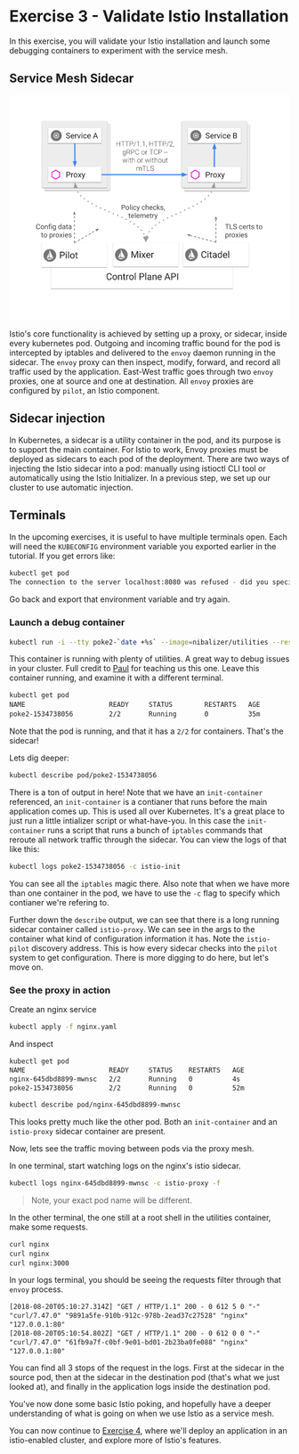 # Exercise 3 - Validate Istio Installation

In this exercise, you will validate your Istio installation and launch some debugging containers to experiment with the service mesh.


## Service Mesh Sidecar

![istio architecture](istio-whatisit.svg)

Istio's core functionality is achieved by setting up a proxy, or sidecar, inside every kubernetes pod. Outgoing and incoming traffic bound for the pod is intercepted by iptables and delivered to the `envoy` daemon running in the sidecar. The `envoy` proxy can then inspect, modify, forward, and record all traffic used by the application. East-West traffic goes through two `envoy` proxies, one at source and one at destination. All `envoy` proxies are configured by `pilot`, an Istio component.

## Sidecar injection

In Kubernetes, a sidecar is a utility container in the pod, and its purpose is to support the main container. For Istio to work, Envoy proxies must be deployed as sidecars to each pod of the deployment. There are two ways of injecting the Istio sidecar into a pod: manually using istioctl CLI tool or automatically using the Istio Initializer. In a previous step, we set up our cluster to use automatic injection.

## Terminals

In the upcoming exercises, it is useful to have multiple terminals open. Each will need the `KUBECONFIG` environment variable you exported earlier in the tutorial. If you get errors like:

```bash
kubectl get pod
The connection to the server localhost:8080 was refused - did you specify the right host or port?
```

Go back and export that environment variable and try again.


### Launch a debug container

```bash
kubectl run -i --tty poke2-`date +%s` --image=nibalizer/utilities --restart=ver -- sh
```

This container is running with plenty of utilities. A great way to debug issues in your cluster. Full credit to [Paul](https://twitter.com/pczarkowski) for teaching us this one.
Leave this container running, and examine it with a different terminal.

```bash
kubectl get pod
NAME                     READY     STATUS        RESTARTS   AGE
poke2-1534738056         2/2       Running       0          35m
```

Note that the pod is running, and that it has a `2/2` for containers. That's the sidecar!

Lets dig deeper:

```bash
kubectl describe pod/poke2-1534738056
```

There is a ton of output in here! Note that we have an `init-container` referenced, an `init-container` is a contianer that runs before the main application comes up. This is used all over Kubernetes. It's a great place to just run a little intializer script or what-have-you. In this case the `init-container` runs a script that runs a bunch of `iptables` commands that reroute all network traffic through the sidecar. You can view the logs of that like this:

```bash
kubectl logs poke2-1534738056 -c istio-init
```

You can see all the `iptables` magic there. Also note that when we have more than one container in the pod, we have to use the `-c` flag to specify which contianer we're refering to.

Further down the `describe` output, we can see that there is a long running sidecar container called `istio-proxy`. We can see in the args to the container what kind of configuration information it has. Note the `istio-pilot` discovery address. This is how every sidecar checks into the `pilot` system to get configuration. There is more digging to do here, but let's move on.


### See the proxy in action

Create an nginx service

```bash
kubectl apply -f nginx.yaml
```

And inspect

```
kubectl get pod
NAME                     READY     STATUS    RESTARTS   AGE
nginx-645dbd8899-mwnsc   2/2       Running   0          4s
poke2-1534738056         2/2       Running   0          52m
```

```bash
kubectl describe pod/nginx-645dbd8899-mwnsc
```

This looks pretty much like the other pod. Both an `init-container` and an `istio-proxy` sidecar container are present.

Now, lets see the traffic moving between pods via the proxy mesh.

In one terminal, start watching logs on the nginx's istio sidecar.

```bash
kubectl logs nginx-645dbd8899-mwnsc -c istio-proxy -f
```
> Note, your exact pod name will be different.

In the other terminal, the one still at a root shell in the utilities container, make some requests.

```bash
curl nginx
curl nginx
curl nginx:3000
```

In your logs terminal, you should be seeing the requests filter through that `envoy` process.

```
[2018-08-20T05:10:27.314Z] "GET / HTTP/1.1" 200 - 0 612 5 0 "-" "curl/7.47.0" "9891a5fe-910b-912c-978b-2ead37c27528" "nginx" "127.0.0.1:80"
[2018-08-20T05:10:54.802Z] "GET / HTTP/1.1" 200 - 0 612 0 0 "-" "curl/7.47.0" "61fb9a7f-c0bf-9e01-bd01-2b23ba0fe088" "nginx" "127.0.0.1:80"
```

You can find all 3 stops of the request in the logs. First at the sidecar in the source pod, then at the sidecar in the destination pod (that's what we just looked at), and finally in the application logs inside the destination pod.


You've now done some basic Istio poking, and hopefully have a deeper understanding of what is going on when we use Istio as a service mesh.

You can now continue to [Exercise 4](../exercise-4/README.md), where we'll deploy an application in an istio-enabled cluster, and explore more of Istio's features.
